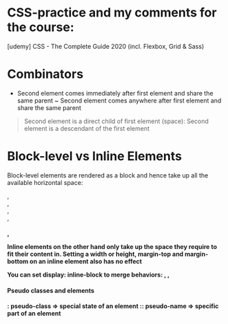 # CSS-practice and my comments for the course:
[udemy] CSS - The Complete Guide 2020 (incl. Flexbox, Grid &amp; Sass)

# Combinators
+ Second element comes immediately after first element and share the same parent
~ Second element comes anywhere after first element and share the same parent
> Second element is a direct child of first element
 (space): Second element is a descendant of the first element

# Block-level vs Inline Elements
Block-level elements are rendered as a block and hence take up all the available horizontal space: <div> , <section> , <article> , <nav>, <h1>, <p>

Inline elements on the other hand only take up the space they require to fit their content in. Setting a width  or height, margin-top  and margin-bottom  on an inline element also has no effect

You can set display: inline-block  to merge behaviors: <a> , <span> , <img>

# Pseudo classes and elements
: pseudo-class => special state of an element
:: pseudo-name => specific part of an element